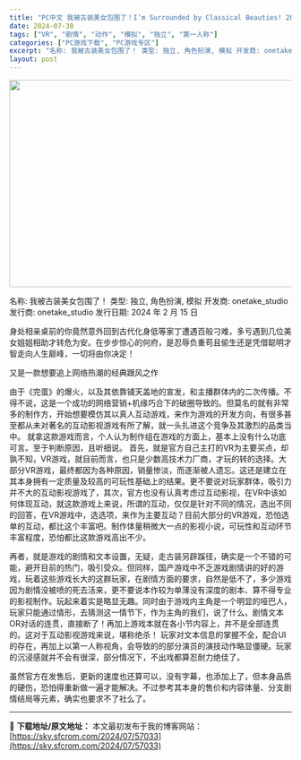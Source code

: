 ```yaml
---
title: "PC中文 我被古装美女包围了！I’m Surrounded by Classical Beauties! 20.60G"
date: 2024-07-30
tags: ["VR", "剧情", "动作", "模拟", "独立", "第一人称"]
categories: ["PC游戏下载", "PC游戏专区"]
excerpt: "名称: 我被古装美女包围了！ 类型: 独立, 角色扮演, 模拟 开发商: onetake_studio 发行商: onetake_studio 发行日期: 2024 年 2 月 15 日 身处相亲桌前的你竟然意外回到古代化身低等家丁遭遇百般刁难，多亏遇到几位美女姐姐相助才转危为安。在步步惊心的何府，&hellip;"
layout: post
---
```


<img class="aligncenter size-full wp-image-57034" src="https://sky.sfcrom.com/wp-content/uploads/2024/07/2024073000462482.webp" alt="" width="660" height="370" />

名称: 我被古装美女包围了！
类型: 独立, 角色扮演, 模拟
开发商: onetake_studio
发行商: onetake_studio
发行日期: 2024 年 2 月 15 日

身处相亲桌前的你竟然意外回到古代化身低等家丁遭遇百般刁难，多亏遇到几位美女姐姐相助才转危为安。在步步惊心的何府，是忍辱负重苟且偷生还是凭借聪明才智走向人生巅峰，一切将由你决定！

又是一款想要追上网络热潮的经典跟风之作

由于《完蛋》的爆火，以及其依靠铺天盖地的宣发，和主播群体内的二次传播。不得不说，这是一个成功的网络营销+机缘巧合下的破圈导致的。但莫名的就有非常多的制作方，开始想要模仿其以真人互动游戏，来作为游戏的开发方向，有很多甚至都从未对著名的互动影视游戏有所了解，就一头扎进这个竞争及其激烈的品类当中。
就拿这款游戏而言，个人认为制作组在游戏的方面上，基本上没有什么功底可言。至于判断原因，且听细说。
首先，就是官方自己主打的VR为主要买点，却孰不知，VR游戏，就目前而言，也只是少数高技术力厂商，才玩的转的选择。大部分VR游戏，最终都因为各种原因，销量惨淡，而逐渐被人遗忘。这还是建立在其本身拥有一定质量及较高的可玩性基础上的结果。更不要说对玩家群体，吸引力并不大的互动影视游戏了，其次，官方也没有认真考虑过互动影视，在VR中该如何体现互动，就这款游戏上来说，所谓的互动，仅仅是针对不同的情况，选出不同的回答，在VR游戏中，选选项，来作为主要互动？目前大部分的VR游戏，恐怕选单的互动，都比这个丰富吧。制作体量稍微大一点的影视小说，可玩性和互动环节丰富程度，恐怕都比这款游戏高出不少。

再者，就是游戏的剧情和文本设置，无疑，走古装另辟蹊径，确实是一个不错的可能，避开目前的热门，吸引受众。但同样，国产游戏中不乏游戏剧情讲的好的游戏，玩着这些游戏长大的这群玩家，在剧情方面的要求，自然是低不了，多少游戏因为剧情没被喷的死去活来，更不要说本作较为单薄没有深度的剧本、算不得专业的影视制作。玩起来着实是略显无趣。同时由于游戏内主角是一个明显的哑巴人，玩家只能通过情形，去猜测这一情节下，作为主角的我们，说了什么。剧情文本OR对话的连贯，直接断了！再加上游戏本就在各小节内容上，并不是全部连贯的。这对于互动影视游戏来说，堪称绝杀！
玩家对文本信息的掌握不全，配合UI的存在，再加上以第一人称视角，会导致的的部分演员的演技动作略显僵硬。玩家的沉浸感就并不会有很深，部分情况下，不出戏都算忍耐力绝佳了。

虽然官方在发售后，更新的速度也还算可以，没有字幕，也添加上了，但本身品质的硬伤，恐怕得重新做一遍才能解决。不过参考其本身的售价和内容体量、分支剧情结局等元素，确实也要求不了社么了。

---
📖 **下载地址/原文地址：** 本文最初发布于我的博客网站：[https://sky.sfcrom.com/2024/07/57033](https://sky.sfcrom.com/2024/07/57033)
